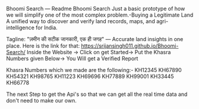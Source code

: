 Bhoomi Search — Readme
Bhoomi Search
Just a basic prototype of how we will simplify one of the most complex problem.-Buying a Legitimate Land
A unified way to discover and verify land records, maps, and agri-intelligence for India.

Tagline: "ज़मीन की सटीक जानकारी, एक ही जगह" — Accurate land insights in one place.
Here is the link for that:  https://srijansingh011.github.io/Bhoomi-Search/
Inside the Website -> Click on get Started-> Put the Khasra Numbers given Below-> You Will get a Verified Report


Khasra Numbers which we made are the following:-
KH12345
KH67890
KH54321
KH98765
KH11223
KH69696
KH77889
KH99001
KH33445
KH66778

The next Step to get the Api's so that we can get all the real time data and don't need to make our own.
